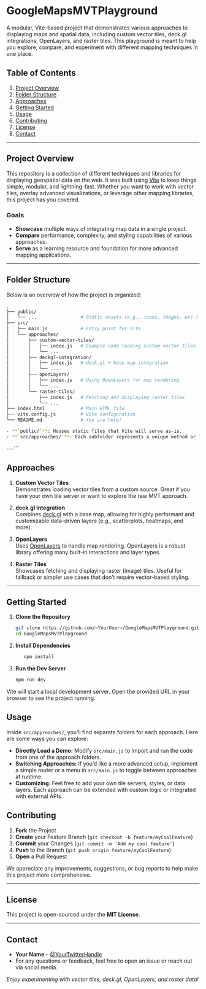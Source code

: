 # GoogleMapsMVTPlayground

A modular, Vite-based project that demonstrates various approaches to displaying maps and spatial data, including custom vector tiles, deck.gl integrations, OpenLayers, and raster tiles. This playground is meant to help you explore, compare, and experiment with different mapping techniques in one place.

## Table of Contents
1. [Project Overview](#project-overview)
2. [Folder Structure](#folder-structure)
3. [Approaches](#approaches)
4. [Getting Started](#getting-started)
5. [Usage](#usage)
6. [Contributing](#contributing)
7. [License](#license)
8. [Contact](#contact)

---

## Project Overview

This repository is a collection of different techniques and libraries for displaying geospatial data on the web. It was built using [Vite](https://vitejs.dev/) to keep things simple, modular, and lightning-fast. Whether you want to work with vector tiles, overlay advanced visualizations, or leverage other mapping libraries, this project has you covered.

### Goals
- **Showcase** multiple ways of integrating map data in a single project.
- **Compare** performance, complexity, and styling capabilities of various approaches.
- **Serve** as a learning resource and foundation for more advanced mapping applications.

---

## Folder Structure

Below is an overview of how the project is organized:
```bash
.
├── public/
│   └── ...                # Static assets (e.g., icons, images, etc.)
├── src/
│   ├── main.js            # Entry point for Vite
│   └── approaches/
│       ├── custom-vector-tiles/
│       │   ├── index.js   # Example code loading custom vector tiles
│       │   └── ...
│       ├── deckgl-integration/
│       │   ├── index.js   # deck.gl + base map integration
│       │   └── ...
│       ├── openLayers/
│       │   ├── index.js   # Using OpenLayers for map rendering
│       │   └── ...
│       └── raster-tiles/
│           ├── index.js   # Fetching and displaying raster tiles
│           └── ...
├── index.html             # Main HTML file
├── vite.config.js         # Vite configuration
└── README.md              # You are here!

- **`public/`**: Houses static files that Vite will serve as-is.  
- **`src/approaches/`**: Each subfolder represents a unique method or library used to display map data.
```
---```

## Approaches

1. **Custom Vector Tiles**  
   Demonstrates loading vector tiles from a custom source. Great if you have your own tile server or want to explore the raw MVT approach.

2. **deck.gl Integration**  
   Combines [deck.gl](https://deck.gl/) with a base map, allowing for highly performant and customizable data-driven layers (e.g., scatterplots, heatmaps, and more).

3. **OpenLayers**  
   Uses [OpenLayers](https://openlayers.org/) to handle map rendering. OpenLayers is a robust library offering many built-in interactions and layer types.

4. **Raster Tiles**  
   Showcases fetching and displaying raster (image) tiles. Useful for fallback or simpler use cases that don’t require vector-based styling.

---

## Getting Started

1. **Clone the Repository**  
   ```bash
   git clone https://github.com/<YourUser>/GoogleMapsMVTPlayground.git
   cd GoogleMapsMVTPlayground

2. **Install Dependencies** 
   ```bash
      npm install

3. **Run the Dev Server**
      ```bash
      npm run dev

Vite will start a local development server. Open the provided URL in your browser to see the project running.

## Usage

Inside `src/approaches/`, you’ll find separate folders for each approach. Here are some ways you can explore:

- **Directly Load a Demo:** Modify `src/main.js` to import and run the code from one of the approach folders.
- **Switching Approaches:** If you’d like a more advanced setup, implement a simple router or a menu in `src/main.js` to toggle between approaches at runtime.
- **Customizing:** Feel free to add your own tile servers, styles, or data layers. Each approach can be extended with custom logic or integrated with external APIs.

## Contributing

1. **Fork** the Project  
2. **Create** your Feature Branch (`git checkout -b feature/myCoolFeature`)  
3. **Commit** your Changes (`git commit -m 'Add my cool feature'`)  
4. **Push** to the Branch (`git push origin feature/myCoolFeature`)  
5. **Open** a Pull Request  

We appreciate any improvements, suggestions, or bug reports to help make this project more comprehensive.

---

## License

This project is open-sourced under the **MIT License**.

---

## Contact

- **Your Name** – [@YourTwitterHandle](https://twitter.com/YourTwitterHandle)  
- For any questions or feedback, feel free to open an issue or reach out via social media.

_Enjoy experimenting with vector tiles, deck.gl, OpenLayers, and raster data!_



